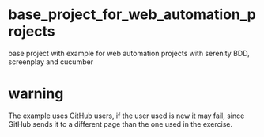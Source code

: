 # base_project_for_web_automation_projects
base project with example for web automation projects with serenity BDD, screenplay and cucumber

# warning
The example uses GitHub users, if the user used is new it may fail, since GitHub sends it to a different page than the one used in the exercise.
